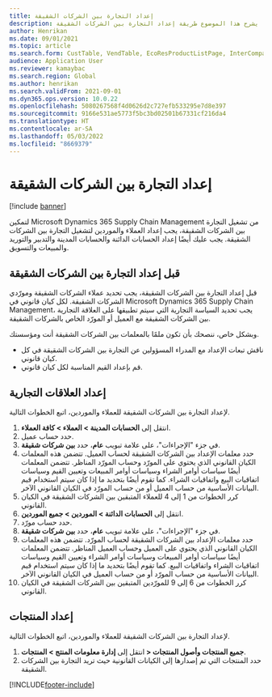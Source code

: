 ```yaml
---
title: إعداد التجارة بين الشركات الشقيقة
description: يشرح هذا الموضوع طريقة إعداد التجارة بين الشركات الشقيقة
author: Henrikan
ms.date: 09/01/2021
ms.topic: article
ms.search.form: CustTable, VendTable, EcoResProductListPage, InterCompanyTradingRelationSetupCustomer
audience: Application User
ms.reviewer: kamaybac
ms.search.region: Global
ms.author: henrikan
ms.search.validFrom: 2021-09-01
ms.dyn365.ops.version: 10.0.22
ms.openlocfilehash: 5080267568f4d0626d2c727efb533295e7d8e397
ms.sourcegitcommit: 9166e531ae5773f5bc3bd02501b67331cf216da4
ms.translationtype: HT
ms.contentlocale: ar-SA
ms.lasthandoff: 05/03/2022
ms.locfileid: "8669379"
---
```

# <a name="set-up-intercompany-trade"></a>إعداد التجارة بين الشركات الشقيقة

[!include [banner](../../includes/banner.md)]

لتمكين Microsoft Dynamics 365 Supply Chain Management من تشغيل التجارة بين الشركات الشقيقة، يجب إعداد العملاء والموردين لتشغيل التجارة بين الشركات الشقيقة. يجب عليك أيضًا إعداد الحسابات الدائنة والحسابات المدينة والتدبير والتوريد والمبيعات والتسويق.

## <a name="before-you-set-up-intercompany-trade"></a>قبل إعداد التجارة بين الشركات الشقيقة

قبل إعداد التجارة بين الشركات الشقيقة، يجب تحديد عملاء الشركات الشقيقة ومورّدي الشركات الشقيقة. لكل كيان قانوني في Microsoft Dynamics 365 Supply Chain Management، يجب تحديد السياسة التجارية التي سيتم تطبيقها على العلاقة التجارية بين الشركات الشقيقة مع العميل أو المورّد الخاص بالشركات الشقيقة.

وبشكل خاص، ننصحك بأن تكون ملمًا بالمعلمات بين الشركات الشقيقة أنت ومؤسستك.

- ناقش تبعات الإعداد مع المدراء المسؤولين عن التجارة بين الشركات الشقيقة في كل كيان قانوني.
- قم بإعداد القيم المناسبة لكل كيان قانوني.

## <a name="set-up-trading-relations"></a>إعداد العلاقات التجارية

لإعداد التجارة بين الشركات الشقيقة للعملاء والموردين، اتبع الخطوات التالية.

1. انتقل إلى **الحسابات المدينة \> العملاء \> كافة العملاء**.
1. حدد حساب عميل.
1. في جزء "الإجراءات"، على علامة تبويب **عام**، حدد **بين شركات شقيقة**.
1. حدد معلمات الإعداد بين الشركات الشقيقة لحساب العميل. تتضمن هذه المعلمات الكيان القانوني الذي يحتوي على المورّد وحساب المورّد المناظر. تتضمن المعلمات أيضًا سياسات أوامر الشراء وسياسات أوامر المبيعات وتعيين القيم وسياسات اتفاقيات البيع واتفاقيات الشراء. كما تقوم أيضًا بتحديد ما إذا كان سيتم استخدام قيم البيانات الأساسية من حساب العميل أو من حساب المورّد في الكيان القانوني الآخر.
1. كرر الخطوات من 1 إلى 4 للعملاء المتبقين بين الشركات الشقيقة في الكيان القانوني.
1. انتقل إلى **الحسابات الدائنة \> الموردين \> جميع الموردين**.
1. حدد حساب مورّد.
1. في جزء "الإجراءات"، على علامة تبويب **عام**، حدد **بين شركات شقيقة**.
1. حدد معلمات الإعداد بين الشركات الشقيقة لحساب المورّد. تتضمن هذه المعلمات الكيان القانوني الذي يحتوي على العميل وحساب العميل المناظر. تتضمن المعلمات أيضًا سياسات أوامر المبيعات وسياسات أوامر الشراء وتعيين القيم وسياسات اتفاقيات الشراء واتفاقيات البيع. كما تقوم أيضًا بتحديد ما إذا كان سيتم استخدام قيم البيانات الأساسية من حساب المورّد أو من حساب العميل في الكيان القانوني الآخر.
1. كرر الخطوات من 6 إلى 9 للمورّدين المتبقين بين الشركات الشقيقة في الكيان القانوني.

## <a name="set-up-products"></a>إعداد المنتجات

لإعداد التجارة بين الشركات الشقيقة للعملاء والموردين، اتبع الخطوات التالية.

1. انتقل إلى **إدارة معلومات المنتج \> المنتجات‏‎ \> جميع المنتجات وأصول المنتجات**.
1. حدد المنتجات التي تم إصدارها إلى الكيانات القانونية حيث تريد التجارة بين الشركات الشقيقة.

[!INCLUDE[footer-include](../../includes/footer-banner.md)]

